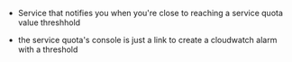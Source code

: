 * Service that notifies you when you're close to reaching a service quota value threshhold


* the service quota's console is just a link to create a cloudwatch alarm with a threshold



